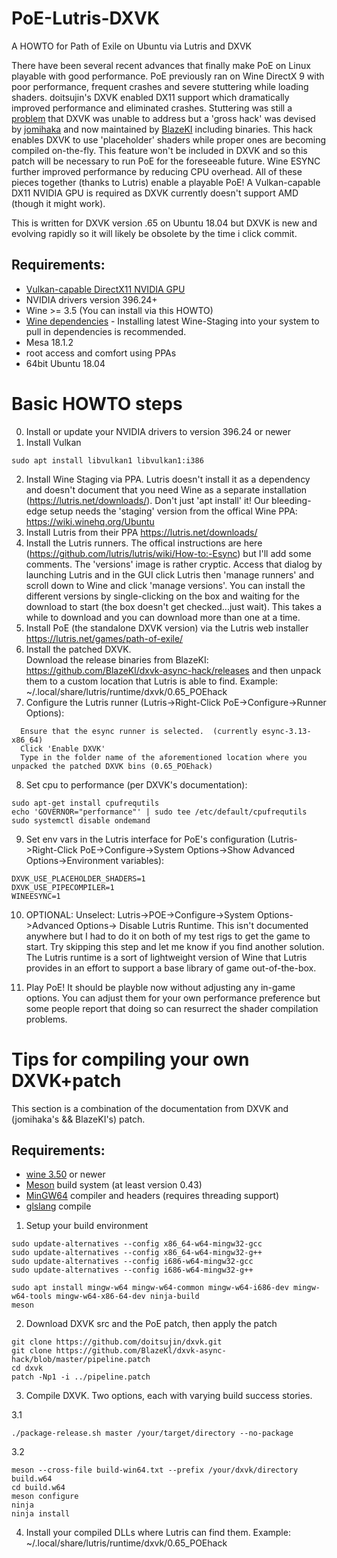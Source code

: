 # PoE-Lutris-DXVK
A HOWTO for Path of Exile on Ubuntu via Lutris and DXVK

There have been several recent advances that finally make PoE on Linux playable with good performance.  PoE previously ran on Wine DirectX 9 with poor performance, frequent crashes and severe stuttering while loading shaders.  doitsujin's DXVK enabled DX11 support which dramatically improved performance and eliminated crashes.  Stuttering was still a [problem](https://github.com/doitsujin/dxvk/issues/464) that DXVK was unable to address but a 'gross hack' was devised by [jomihaka](https://github.com/jomihaka/dxvk-poe-hack) and now maintained by [BlazeKI](https://github.com/BlazeKl/dxvk-async-hack) including binaries.  This hack enables DXVK to use 'placeholder' shaders while proper ones are becoming compiled on-the-fly.  This feature won't be included in DXVK and so this patch will be necessary to run PoE for the foreseeable future.  Wine ESYNC further improved performance by reducing CPU overhead.  All of these pieces together (thanks to Lutris) enable a playable PoE!  A Vulkan-capable DX11 NVIDIA GPU is required as DXVK currently doesn't support AMD (though it might work).

This is written for DXVK version .65 on Ubuntu 18.04 but DXVK is new and evolving rapidly so it will likely be obsolete by the time i click commit.

## Requirements:

* [Vulkan-capable DirectX11 NVIDIA GPU](https://en.wikipedia.org/wiki/Vulkan_(API)#Compatibility)
* NVIDIA drivers version 396.24+
* Wine >= 3.5 (You can install via this HOWTO)
* [Wine dependencies](https://github.com/lutris/lutris/wiki/Wine) - Installing latest Wine-Staging into your system to pull in dependencies is recommended.
* Mesa 18.1.2
* root access and comfort using PPAs
* 64bit Ubuntu 18.04


# Basic HOWTO steps
0.  Install or update your NVIDIA drivers to version 396.24 or newer
1.  Install Vulkan 
```
sudo apt install libvulkan1 libvulkan1:i386 
```
2.  Install Wine Staging via PPA. Lutris doesn't install it as a dependency and doesn't document that you need Wine as a separate installation (https://lutris.net/downloads/). Don't just 'apt install' it! Our bleeding-edge setup needs the 'staging' version from the offical Wine PPA: https://wiki.winehq.org/Ubuntu
3.  Install Lutris from their PPA https://lutris.net/downloads/
4.  Install the Lutris runners.  The offical instructions are here (https://github.com/lutris/lutris/wiki/How-to:-Esync) but I'll add some comments.  The 'versions' image is rather cryptic. Access that dialog by launching Lutris and in the GUI click Lutris then 'manage runners' and scroll down to Wine and click 'manage versions'. You can install the different versions by single-clicking on the box and waiting for the download to start (the box doesn't get checked...just wait). This takes a while to download and you can download more than one at a time.
5.  Install PoE (the standalone DXVK version) via the Lutris web installer https://lutris.net/games/path-of-exile/ 
6.  Install the patched DXVK.  
Download the release binaries from BlazeKI: https://github.com/BlazeKl/dxvk-async-hack/releases and then unpack them to a custom location that Lutris is able to find.  Example: ~/.local/share/lutris/runtime/dxvk/0.65_POEhack
7.  Configure the Lutris runner (Lutris->Right-Click PoE->Configure->Runner Options): 
```
  Ensure that the esync runner is selected.  (currently esync-3.13-x86_64)
  Click 'Enable DXVK'
  Type in the folder name of the aforementioned location where you unpacked the patched DXVK bins (0.65_POEhack)
```
8.  Set cpu to performance (per DXVK's documentation):
```
sudo apt-get install cpufrequtils
echo 'GOVERNOR="performance"' | sudo tee /etc/default/cpufrequtils
sudo systemctl disable ondemand
```
9.  Set env vars in the Lutris interface for PoE's configuration (Lutris->Right-Click PoE->Configure->System Options->Show Advanced Options->Environment variables):
```
DXVK_USE_PLACEHOLDER_SHADERS=1
DXVK_USE_PIPECOMPILER=1
WINEESYNC=1
```
10.  OPTIONAL: Unselect: Lutris->POE->Configure->System Options->Advanced Options-> Disable Lutris Runtime.  This isn't documented anywhere but I had to do it on both of my test rigs to get the game to start.  Try skipping this step and let me know if you find another solution.  The Lutris runtime is a sort of lightweight version of Wine that Lutris provides in an effort to support a base library of game out-of-the-box.

11.  Play PoE!  It should be playble now without adjusting any in-game options.  You can adjust them for your own performance preference but some people report that doing so can resurrect the shader compilation problems.




# Tips for compiling your own DXVK+patch
This section is a combination of the documentation from DXVK and (jomihaka's && BlazeKI's) patch.

## Requirements:
- [wine 3.50](https://www.winehq.org/) or newer
- [Meson](http://mesonbuild.com/) build system (at least version 0.43)
- [MinGW64](http://mingw-w64.org/) compiler and headers (requires threading support)
- [glslang](https://github.com/KhronosGroup/glslang) compile

1.  Setup your build environment
```
sudo update-alternatives --config x86_64-w64-mingw32-gcc
sudo update-alternatives --config x86_64-w64-mingw32-g++
sudo update-alternatives --config i686-w64-mingw32-gcc
sudo update-alternatives --config i686-w64-mingw32-g++
```
```
sudo apt install mingw-w64 mingw-w64-common mingw-w64-i686-dev mingw-w64-tools mingw-w64-x86-64-dev ninja-build 
meson 
```
2. Download DXVK src and the PoE patch, then apply the patch
```
git clone https://github.com/doitsujin/dxvk.git
git clone https://github.com/BlazeKl/dxvk-async-hack/blob/master/pipeline.patch
cd dxvk
patch -Np1 -i ../pipeline.patch
```
3.  Compile DXVK.  Two options, each with varying build success stories.

3.1
```
./package-release.sh master /your/target/directory --no-package
```
3.2
```
meson --cross-file build-win64.txt --prefix /your/dxvk/directory build.w64
cd build.w64
meson configure 
ninja
ninja install
```

4.  Install your compiled DLLs where Lutris can find them.  Example: ~/.local/share/lutris/runtime/dxvk/0.65_POEhack
